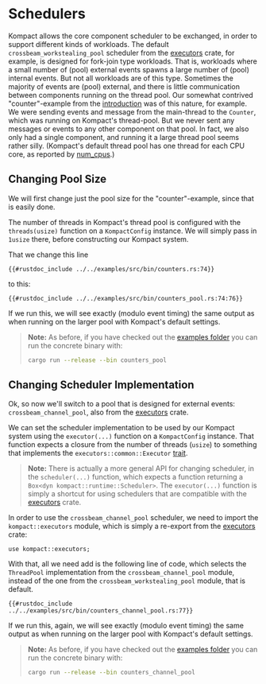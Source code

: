 # Schedulers

Kompact allows the core component scheduler to be exchanged, in order to support different kinds of workloads.
The default `crossbeam_workstealing_pool` scheduler from the [executors](https://docs.rs/executors/latest/executors/crossbeam_workstealing_pool/index.html) crate, for example, is designed for fork-join type workloads. That is, workloads where a small number of (pool) external events spawns a large number of (pool) internal events. 
But not all workloads are of this type. Sometimes the majority of events are (pool) external, and there is little communication between components running on the thread pool. Our somewhat contrived "counter"-example from the [introduction](../introduction/state.md) was of this nature, for example. We were sending events and message from the main-thread to the `Counter`, which was running on Kompact's thread-pool. But we never sent any messages or events to any other component on that pool. In fact, we also only had a single component, and running it a large thread pool seems rather silly. (Kompact's default thread pool has one thread for each CPU core, as reported by [num_cpus](https://crates.io/crates/num_cpus).)

## Changing Pool Size

We will first change just the pool size for the "counter"-example, since that is easily done. 

The number of threads in Kompact's thread pool is configured with the `threads(usize)` function on a `KompactConfig` instance. We will simply pass in `1usize` there, before constructing our Kompact system.

That we change this line

```rust,edition2018,no_run,noplaypen
{{#rustdoc_include ../../examples/src/bin/counters.rs:74}}
```

to this:

```rust,edition2018,no_run,noplaypen
{{#rustdoc_include ../../examples/src/bin/counters_pool.rs:74:76}}
```

If we run this, we will see exactly (modulo event timing) the same output as when running on the larger pool with Kompact's default settings.

> **Note:** As before, if you have checked out the [examples folder](https://github.com/kompics/kompact/tree/master/docs/examples) you can run the concrete binary with:
> ```bash
> cargo run --release --bin counters_pool
> ```

## Changing Scheduler Implementation

Ok, so now we'll switch to a pool that is designed for external events: `crossbeam_channel_pool`, also from the [executors](https://docs.rs/executors/latest/executors/crossbeam_channel_pool/index.html) crate. 

We can set the scheduler implementation to be used by our Kompact system using the `executor(...)` function on a `KompactConfig` instance. That function expects a closure from the number of threads (`usize`) to something that implements the `executors::common::Executor` [trait](https://docs.rs/executors/latest/executors/common/trait.Executor.html).

> **Note:** There is actually a more general API for changing scheduler, in the `scheduler(...)` function, which expects a function returning a `Box<dyn kompact::runtime::Scheduler>`. The `executor(...)` function is simply a shortcut for using schedulers that are compatible with the [executors](https://crates.io/crates/executors) crate.

In order to use the `crossbeam_channel_pool` scheduler, we need to import the `kompact::executors` module, which is simply a re-export from the [executors](https://crates.io/crates/executors) crate:

```rust,edition2018,no_run,noplaypen
use kompact::executors;
```

With that, all we need add is the following line of code, which selects the `ThreadPool` implementation from the `crossbeam_channel_pool` module, instead of the one from the `crossbeam_workstealing_pool` module, that is default.

```rust,edition2018,no_run,noplaypen
{{#rustdoc_include ../../examples/src/bin/counters_channel_pool.rs:77}}
```

If we run this, again, we will see exactly (modulo event timing) the same output as when running on the larger pool with Kompact's default settings.

> **Note:** As before, if you have checked out the [examples folder](https://github.com/kompics/kompact/tree/master/docs/examples) you can run the concrete binary with:
> ```bash
> cargo run --release --bin counters_channel_pool
> ```
